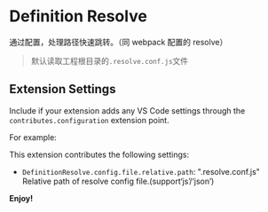 # Definition Resolve

通过配置，处理路径快速跳转。（同 webpack 配置的 resolve）
> 默认读取工程根目录的`.resolve.conf.js`文件


## Extension Settings

Include if your extension adds any VS Code settings through the `contributes.configuration` extension point.

For example:

This extension contributes the following settings:

* `DefinitionResolve.config.file.relative.path`: ".resolve.conf.js" Relative path of resolve config file.(support‘js’/‘json’)

**Enjoy!**
